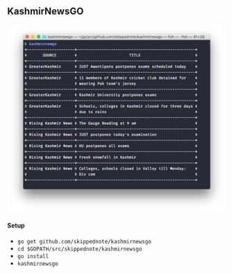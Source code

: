 KashmirNewsGO
---

![](kngo.png)


#### Setup
- `go get github.com/skippednote/kashmirnewsgo`
- `cd $GOPATH/src/skippednote/kashmirnewsgo`
- `go install`
- `kashmirnewsgo`
